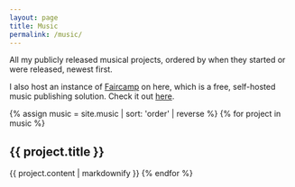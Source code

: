 ```yaml
---
layout: page
title: Music
permalink: /music/
---
```

All my publicly released musical projects, ordered by when they started or were released, newest first.

I also host an instance of [Faircamp](https://simonrepp.com/faircamp/) on here, which is a free, self-hosted music publishing solution.
Check it out [here](https://music.padpalon.ch/).

{% assign music = site.music | sort: 'order' | reverse %}
{% for project in music %}
## {{ project.title }}
{{ project.content | markdownify }}
{% endfor %}